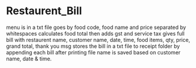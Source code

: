# Restaurent_Bill

menu is in a txt file goes by food code, food name and price separated by whitespaces
calculates food total then adds gst and service tax
gives full bill with 
  restaurent name, 
  customer name, 
  date, time, 
  food items, qty, price, 
  grand total, 
  thank you msg
stores the bill in a txt file to receipt folder by appending each bill after printing 
file name is saved based on customer name, date & time.
